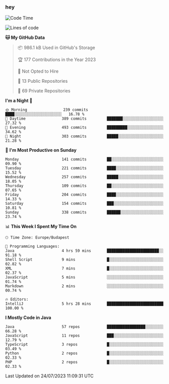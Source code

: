 ### hey

<!--START_SECTION:waka-->
![Code Time](http://img.shields.io/badge/Code%20Time-937%20hrs%2034%20mins-blue)

![Lines of code](https://img.shields.io/badge/From%20Hello%20World%20I%27ve%20Written-1.0%20million%20lines%20of%20code-blue)

**🐱 My GitHub Data** 

> 📦 986.1 kB Used in GitHub's Storage 
 > 
> 🏆 177 Contributions in the Year 2023
 > 
> 🚫 Not Opted to Hire
 > 
> 📜 13 Public Repositories 
 > 
> 🔑 69 Private Repositories 
 > 
**I'm a Night 🦉** 

```text
🌞 Morning                239 commits         ████░░░░░░░░░░░░░░░░░░░░░   16.78 % 
🌆 Daytime                389 commits         ███████░░░░░░░░░░░░░░░░░░   27.32 % 
🌃 Evening                493 commits         █████████░░░░░░░░░░░░░░░░   34.62 % 
🌙 Night                  303 commits         █████░░░░░░░░░░░░░░░░░░░░   21.28 % 
```
📅 **I'm Most Productive on Sunday** 

```text
Monday                   141 commits         ██░░░░░░░░░░░░░░░░░░░░░░░   09.90 % 
Tuesday                  221 commits         ████░░░░░░░░░░░░░░░░░░░░░   15.52 % 
Wednesday                257 commits         █████░░░░░░░░░░░░░░░░░░░░   18.05 % 
Thursday                 109 commits         ██░░░░░░░░░░░░░░░░░░░░░░░   07.65 % 
Friday                   204 commits         ████░░░░░░░░░░░░░░░░░░░░░   14.33 % 
Saturday                 154 commits         ███░░░░░░░░░░░░░░░░░░░░░░   10.81 % 
Sunday                   338 commits         ██████░░░░░░░░░░░░░░░░░░░   23.74 % 
```


📊 **This Week I Spent My Time On** 

```text
🕑︎ Time Zone: Europe/Budapest

💬 Programming Languages: 
Java                     4 hrs 59 mins       ███████████████████████░░   91.18 % 
Shell Script             9 mins              █░░░░░░░░░░░░░░░░░░░░░░░░   02.82 % 
XML                      7 mins              █░░░░░░░░░░░░░░░░░░░░░░░░   02.37 % 
JavaScript               5 mins              ░░░░░░░░░░░░░░░░░░░░░░░░░   01.74 % 
Markdown                 2 mins              ░░░░░░░░░░░░░░░░░░░░░░░░░   00.74 % 

🔥 Editors: 
IntelliJ                 5 hrs 28 mins       █████████████████████████   100.00 % 
```

**I Mostly Code in Java** 

```text
Java                     57 repos            █████████████████░░░░░░░░   66.28 % 
JavaScript               11 repos            ███░░░░░░░░░░░░░░░░░░░░░░   12.79 % 
TypeScript               3 repos             █░░░░░░░░░░░░░░░░░░░░░░░░   03.49 % 
Python                   2 repos             █░░░░░░░░░░░░░░░░░░░░░░░░   02.33 % 
PHP                      2 repos             █░░░░░░░░░░░░░░░░░░░░░░░░   02.33 % 
```




 Last Updated on 24/07/2023 11:09:31 UTC
<!--END_SECTION:waka-->
